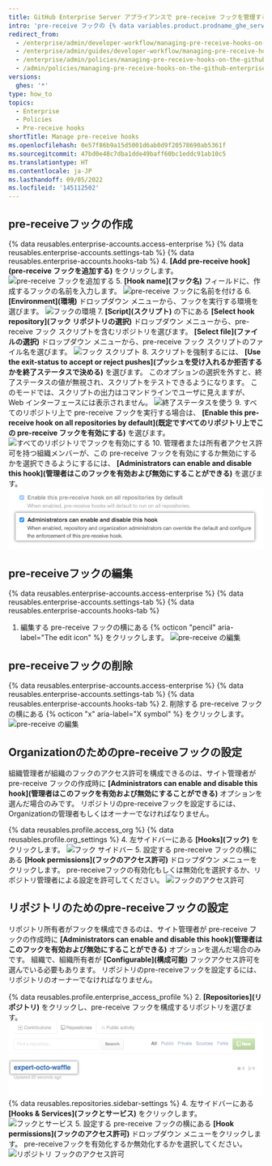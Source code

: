 ```yaml
---
title: GitHub Enterprise Server アプライアンスで pre-receive フックを管理する
intro: 'pre-receive フックの {% data variables.product.prodname_ghe_server %} アプライアンス内での利用方法を設定する'
redirect_from:
  - /enterprise/admin/developer-workflow/managing-pre-receive-hooks-on-the-github-enterprise-server-appliance
  - /enterprise/admin/guides/developer-workflow/managing-pre-receive-hooks-on-the-github-enterprise-appliance
  - /enterprise/admin/policies/managing-pre-receive-hooks-on-the-github-enterprise-server-appliance
  - /admin/policies/managing-pre-receive-hooks-on-the-github-enterprise-server-appliance
versions:
  ghes: '*'
type: how_to
topics:
  - Enterprise
  - Policies
  - Pre-receive hooks
shortTitle: Manage pre-receive hooks
ms.openlocfilehash: 0e57f86b9a15d5001d6ab0d9f20578690ab5361f
ms.sourcegitcommit: 47bd0e48c7dba1dde49baff60bc1eddc91ab10c5
ms.translationtype: HT
ms.contentlocale: ja-JP
ms.lasthandoff: 09/05/2022
ms.locfileid: '145112502'
---
```

## pre-receiveフックの作成

{% data reusables.enterprise-accounts.access-enterprise %} {% data reusables.enterprise-accounts.settings-tab %} {% data reusables.enterprise-accounts.hooks-tab %}
4. **[Add pre-receive hook]\(pre-receive フックを追加する\)** をクリックします。
![pre-receive フックを追加する](/assets/images/enterprise/site-admin-settings/add-pre-receive-hook.png)
5. **[Hook name]\(フック名\)** フィールドに、作成するフックの名前を入力します。
![pre-receive フックに名前を付ける](/assets/images/enterprise/site-admin-settings/hook-name.png)
6. **[Environment]\(環境\)** ドロップダウン メニューから、フックを実行する環境を選びます。
![フックの環境](/assets/images/enterprise/site-admin-settings/environment.png)
7. **[Script]\(スクリプト\)** の下にある **[Select hook repository]\(フック リポジトリの選択\)** ドロップダウン メニューから、pre-receive フック スクリプトを含むリポジトリを選びます。 **[Select file]\(ファイルの選択\)** ドロップダウン メニューから、pre-receive フック スクリプトのファイル名を選びます。
![フック スクリプト](/assets/images/enterprise/site-admin-settings/hook-script.png)
8. スクリプトを強制するには、 **[Use the exit-status to accept or reject pushes]\(プッシュを受け入れるか拒否するかを終了ステータスで決める\)** を選びます。 このオプションの選択を外すと、終了ステータスの値が無視され、スクリプトをテストできるようになります。 このモードでは、スクリプトの出力はコマンドラインでユーザに見えますが、Web インターフェースには表示されません。
![終了ステータスを使う](/assets/images/enterprise/site-admin-settings/use-exit-status.png)
9. すべてのリポジトリ上で pre-receive フックを実行する場合は、 **[Enable this pre-receive hook on all repositories by default]\(既定ですべてのリポジトリ上でこの pre-receive フックを有効にする\)** を選びます。
![すべてのリポジトリでフックを有効にする](/assets/images/enterprise/site-admin-settings/enable-hook-all-repos.png)
10. 管理者または所有者アクセス許可を持つ組織メンバーが、この pre-receive フックを有効にするか無効にするかを選択できるようにするには、 **[Administrators can enable and disable this hook]\(管理者はこのフックを有効および無効にすることができる\)** を選びます。
![管理者によるフックの有効化または無効化](/assets/images/enterprise/site-admin-settings/admins-enable-hook.png)

## pre-receiveフックの編集

{% data reusables.enterprise-accounts.access-enterprise %} {% data reusables.enterprise-accounts.settings-tab %} {% data reusables.enterprise-accounts.hooks-tab %}
1. 編集する pre-receive フックの横にある {% octicon "pencil" aria-label="The edit icon" %} をクリックします。
![pre-receive の編集](/assets/images/enterprise/site-admin-settings/edit-pre-receive-hook.png)

## pre-receiveフックの削除

{% data reusables.enterprise-accounts.access-enterprise %} {% data reusables.enterprise-accounts.settings-tab %} {% data reusables.enterprise-accounts.hooks-tab %}
2. 削除する pre-receive フックの横にある {% octicon "x" aria-label="X symbol" %} をクリックします。
![pre-receive の編集](/assets/images/enterprise/site-admin-settings/delete-pre-receive-hook.png)

## Organizationのためのpre-receiveフックの設定

組織管理者が組織のフックのアクセス許可を構成できるのは、サイト管理者が pre-receive フックの作成時に **[Administrators can enable and disable this hook]\(管理者はこのフックを有効および無効にすることができる\)** オプションを選んだ場合のみです。 リポジトリのpre-receiveフックを設定するには、Organizationの管理者もしくはオーナーでなければなりません。

{% data reusables.profile.access_org %} {% data reusables.profile.org_settings %}
4. 左サイドバーにある **[Hooks]\(フック\)** をクリックします。
![フック サイドバー](/assets/images/enterprise/orgs-and-teams/hooks-sidebar.png)
5. 設定する pre-receive フックの横にある **[Hook permissions]\(フックのアクセス許可\)** ドロップダウン メニューをクリックします。 pre-receiveフックの有効化もしくは無効化を選択するか、リポジトリ管理者による設定を許可してください。
![フックのアクセス許可](/assets/images/enterprise/orgs-and-teams/hook-permissions.png)

## リポジトリのためのpre-receiveフックの設定

リポジトリ所有者がフックを構成できるのは、サイト管理者が pre-receive フックの作成時に **[Administrators can enable and disable this hook]\(管理者はこのフックを有効および無効にすることができる\)** オプションを選んだ場合のみです。 組織で、組織所有者が **[Configurable]\(構成可能\)** フックアクセス許可を選んでいる必要もあります。 リポジトリのpre-receiveフックを設定するには、リポジトリのオーナーでなければなりません。

{% data reusables.profile.enterprise_access_profile %}
2. **[Repositories]\(リポジトリ\)** をクリックし、pre-receive フックを構成するリポジトリを選びます。
![リポジトリ](/assets/images/enterprise/repos/repositories.png) {% data reusables.repositories.sidebar-settings %}
4. 左サイドバーにある **[Hooks & Services]\(フックとサービス\)** をクリックします。
![フックとサービス](/assets/images/enterprise/repos/hooks-services.png)
5. 設定する pre-receive フックの横にある **[Hook permissions]\(フックのアクセス許可\)** ドロップダウン メニューをクリックします。 pre-receiveフックを有効化するか無効化するかを選択してください。
![リポジトリ フックのアクセス許可](/assets/images/enterprise/repos/repo-hook-permissions.png)
